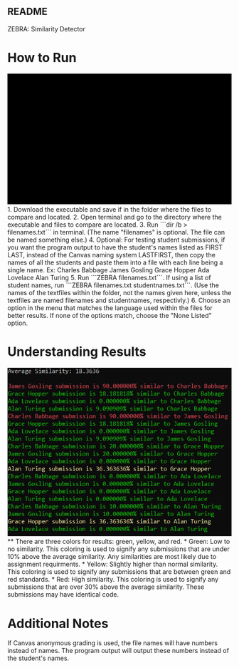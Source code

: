 ## README 

ZEBRA: Similarity Detector

# How to Run
<img src="demo.gif" alt="demo of running software">
1. Download the executable and save if in the folder where the files to compare and located.
2. Open terminal and go to the directory where the executable and files to compare are located.
3. Run ```dir /b > filenames.txt``` in terminal. (The name "filenames" is optional. The file can be named something else.)
4. Optional: For testing student submissions, if you want the program output to have the student's names listed as FIRST LAST, instead of the Canvas naming system LASTFIRST, then copy the names of all the students and paste them into a file with each line being a single name.
Ex:
Charles Babbage
James Gosling
Grace Hopper
Ada Lovelace
Alan Turing
5. Run ```ZEBRA filenames.txt```. If using a list of student names, run ```ZEBRA filenames.txt studentnames.txt```. (Use the names of the textfiles within the folder, not the names given here, unless the textfiles are named filenames and studentnames, respectivly.)
6. Choose an option in the menu that matches the language used within the files for better results. If none of the options match, choose the "None Listed" option.

# Understanding Results
<img src="Results_Screenshot.png" alt="A screenshot of the results">
** There are three colors for results: green, yellow, and red. 
* Green: Low to no similarity. This coloring is used to signify any submissions that are under 10% above the average similarity. Any similarities are most likely due to assignment requirments. 
* Yellow: Slightly higher than normal similarity. This coloring is used to signify any submissions that are between green and red standards. 
* Red: High similarity. This coloring is used to signify any submissions that are over 30% above the average similarity. These submissions may have identical code.

# Additional Notes
If Canvas anonymous grading is used, the file names will have numbers instead of names. The program output will output these numbers instead of the student's names.
